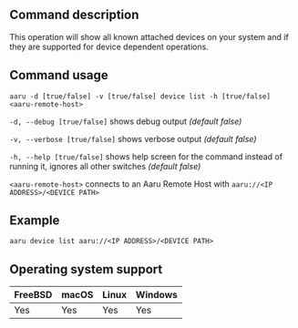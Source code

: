 ## Command description
This operation will show all known attached devices on your system and if they are supported for device dependent operations.

## Command usage
```aaru -d [true/false] -v [true/false] device list -h [true/false] <aaru-remote-host>```

```-d, --debug [true/false]``` shows debug output *(default false)*

```-v, --verbose [true/false]``` shows verbose output *(default false)*

```-h, --help [true/false]``` shows help screen for the command instead of running it, ignores all other switches *(default false)*

```<aaru-remote-host>``` connects to an Aaru Remote Host with ```aaru://<IP ADDRESS>/<DEVICE PATH>```

## Example
```aaru device list aaru://<IP ADDRESS>/<DEVICE PATH>```

## Operating system support

|FreeBSD|macOS|Linux|Windows|
|---|---|---|---|
|Yes|Yes|Yes|Yes|